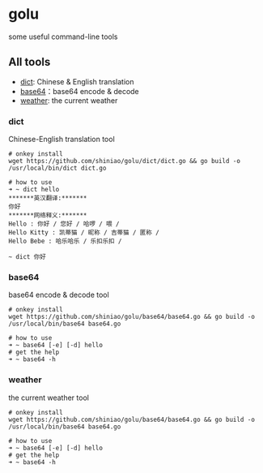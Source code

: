 # golu
some useful command-line tools

## All tools
- [dict](dict): Chinese & English translation
- [base64](base64)：base64 encode & decode
- [weather](): the current weather

### dict
Chinese-English translation tool
```
# onkey install
wget https://github.com/shiniao/golu/dict/dict.go && go build -o /usr/local/bin/dict dict.go

# how to use
➜ ~ dict hello
*******英汉翻译:*******
你好
*******网络释义:*******
Hello : 你好 / 您好 / 哈啰 / 喂 / 
Hello Kitty : 凯蒂猫 / 昵称 / 吉蒂猫 / 匿称 / 
Hello Bebe : 哈乐哈乐 / 乐扣乐扣 / 

~ dict 你好
```

### base64
base64 encode & decode tool
```shell script
# onkey install
wget https://github.com/shiniao/golu/base64/base64.go && go build -o /usr/local/bin/base64 base64.go

# how to use
➜ ~ base64 [-e] [-d] hello
# get the help
➜ ~ base64 -h

```

### weather
the current weather tool
```shell script
# onkey install
wget https://github.com/shiniao/golu/base64/base64.go && go build -o /usr/local/bin/base64 base64.go

# how to use
➜ ~ base64 [-e] [-d] hello
# get the help
➜ ~ base64 -h
```

